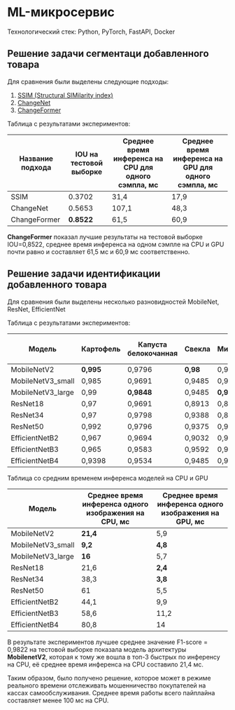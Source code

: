 # ML-микросервис

Технологический стек: Python, PyTorch, FastAPI, Docker

## Решение задачи сегментаци добавленного товара

Для сравнения были выделены следующие подходы: 
1. [SSIM (Structural SIMilarity index)](https://scikit-image.org/docs/stable/auto_examples/transform/plot_ssim.html) 
2. [ChangeNet](https://github.com/leonardoaraujosantos/ChangeNet) 
3. [ChangeFormer](https://github.com/wgcban/ChangeFormer)

Таблица с результатами экспериментов:

| Название подхода | IOU на тестовой выборке | Среднее время инференса на CPU для одного сэмпла, мс | Среднее время инференса на GPU для одного сэмпла, мс |
|-------------------|--------------------------|-----------------------------------------------------|-----------------------------------------------------|
| SSIM             | 0.3702                  | 31,4                                                | 17,9                                                |
| ChangeNet        | 0.5653                  | 107,1                                               | 48,3                                                |
| ChangeFormer     | **0.8522**              | 61,5                                                | 60,9                                                |

**ChangeFormer** показал лучшие результаты на тестовой выборке IOU=0,8522, среднее время инференса на одном сэмпле на CPU и GPU почти равно и составляет 61,5 мс и 60,9 мс соответственно.

## Решение задачи идентификации добавленного товара

Для сравнения были выделены несколько разновидностей MobileNet, ResNet, EfficientNet

Таблица с результатами экспериментов:

| Модель                | Картофель | Капуста белокочанная | Cвекла | Минтай | Лук репчатый | Mean F1-score |
|-----------------------|------------|---------------------|---------|---------|---------------|---------------|
| MobileNetV2          | **0,995**      | 0,9796             | **0,98**    | 0,9585  | **0,9981**        | **0,9822**       |
| MobileNetV3_small    | 0,985      | 0,9691             | 0,9485  | 0,9697  | 0,9749        | 0,9694       |
| MobileNetV3_large    | 0,99       | **0,9848**         | 0,9485  | **0,9698** | 0,9949        | 0,9776        |
| ResNet18             | 0,97       | 0,9691             | 0,8913  | 0,8913  | 0,9588        | 0,9361        |
| ResNet34             | 0,97       | 0,9798             | 0,9388  | 0,8539  | 0,9634        | 0,9412       |
| ResNet50             | 0,992      | 0,9796             | 0,9375  | 0,9485  | 0,9348        | 0,9585       |
| EfficientNetB2       | 0,967      | 0,9694             | 0,9032  | 0,9697  | 0,9798        | 0,9578       |
| EfficientNetB3       | 0,965      | 0,9583             | 0,9592  | 0,9495  | 0,9741        | 0,9612       |
| EfficientNetB4       | 0,9398     | 0,9534             | 0,9485  | 0,96    | 0,9846        | 0,9573       |

Таблица со средним временем инференса моделей на CPU и GPU

| Модель                | Среднее время инференса одного изображения на CPU, мс | Среднее время инференса одного изображения на GPU, мс |
|-----------------------|------------------------------------------------------|------------------------------------------------------|
| MobileNetV2          | **21,4**                                                | 5,9                                                  |
| MobileNetV3_small    | **9,2**                                                 | **4,8**                                                  |
| MobileNetV3_large    | **16**                                                  | 5,7                                                  |
| ResNet18             | 21,6                                                | **2,4**                                                  |
| ResNet34             | 38,3                                                | **3,8**                                                  |
| ResNet50             | 61                                                  | 5,5                                                  |
| EfficientNetB2       | 44,1                                                | 9,9                                                  |
| EfficientNetB3       | 58,6                                                | 11,2                                                 |
| EfficientNetB4       | 80,8                                                | 14                                                   |

В результате экспериментов лучшее среднее значение F1-score = 0,9822 на тестовой выборке показала модель архитектуры **MobilenetV2**, которая к тому же вошла в топ-3 быстрых по инференсу на CPU, её среднее время инференса на CPU составило 21,4 мс.

Таким образом, было получено решение, которое может в режиме реального времени отслеживать мошенничество покупателей на кассах самообслуживания. Среднее время работы всего пайплайна составляет менее 100 мс на CPU.